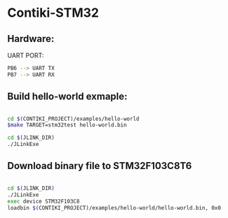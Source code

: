 Contiki-STM32
========

Hardware:
---

UART PORT:
```sh
PB6 --> UART TX
PB7 --> UART RX
```
Build hello-world exmaple:
---
```sh

cd $(CONTIKI_PROJECT)/examples/hello-world
$make TARGET=stm32test hello-world.bin

cd $(JLINK_DIR)
./JLinkExe

```

Download binary file to STM32F103C8T6
---
```sh

cd $(JLINK_DIR)
./JLinkExe
exec device STM32F103C8
loadbin $(CONTIKI_PROJECT)/examples/hello-world/hello-world.bin, 0x0

```
